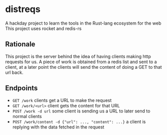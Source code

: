 # distreqs
A hackday project to learn the tools in the Rust-lang ecosystem for the web
This project uses rocket and redis-rs

## Rationale
This project is the server behind the idea of having clients making http requests for us.
A piece of work is obtained from a redis list and sent to a client, at a later point the clients
will send the content of doing a GET to that url back.

## Endpoints

- `GET /work` clients get a URL to make the request
- `GET /work/<url>` client gets the content for that URL
- `POST /work -d url` some client is sending us a URL to later send to normal clients
- `POST /work/content -d {"url": ..., "content": ...}` a client is replying with the data fetched in the request 

